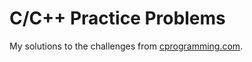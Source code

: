 # C/C++ Practice Problems
My solutions to the challenges from [cprogramming.com](https://www.cprogramming.com/challenge.html).
